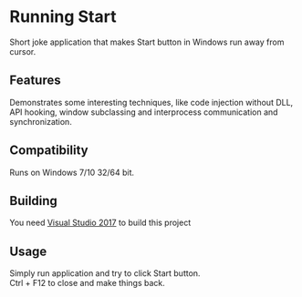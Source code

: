 # Running Start
Short joke application that makes Start button in Windows run away from cursor. 

## Features
Demonstrates some interesting techniques, like code injection without DLL,
API hooking, window subclassing and interprocess communication and synchronization.

## Compatibility
Runs on Windows 7/10 32/64 bit.

## Building
You need [Visual Studio 2017](https://www.visualstudio.com/) to build this project

## Usage
Simply run application and try to click Start button.  
Ctrl + F12 to close and make things back.
